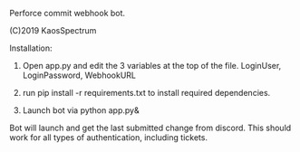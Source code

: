 Perforce commit webhook bot.

(C)2019 KaosSpectrum

Installation:
1. Open app.py and edit the 3 variables at the top of the file.
  LoginUser, LoginPassword, WebhookURL

2. run  pip install -r requirements.txt to install required dependencies.

3. Launch bot via python app.py&

Bot will launch and get the last submitted change from discord. This should work for
all types of authentication, including tickets.
